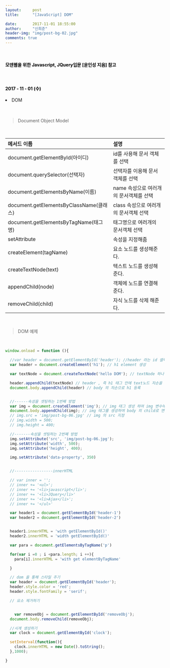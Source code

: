 ```yaml
---
layout:     post
title:      "[JavaScript] DOM"

date:       2017-11-01 18:55:00
author:     "신희준"
header-img: "img/post-bg-02.jpg"
comments: true
---
```


<meta name="description" content="javascript, javascript 객체, javascript프로토타입, javascript생성자,javascript함수,javascript생성자함수
">
<br>
<H4 style ="font-weight:bold; color:black;"> 모덴웹을 위한 Javascript, JQuery입문 [윤인성 지음] 참고</H4>
<br>
<H4 style ="font-weight:bold; color : black">2017 - 11 - 01 (수)</H4>
<li>DOM</li>
<br>
<br>


> Document Object Model

<br>

| 메서드 이름 |  설명  |
|:--------|:--------|
| document.getElementById(아이디) | id를 사용해 문서 객체를 선택 |
| document.querySelector(선택자) | 선택자를 이용해 문서객체를 선택 |
| document.getElementsByName(이름) | name 속성으로 여러개의 문서객체를 선택 |
| document.getElementsByClassName(클래스) | class 속성으로 여러개의 문서객체 선택 |
| document.getElementsByTagName(태그명) | 태그명으로 여러개의 문서객체 선택 |
| setAttribute | 속성을 지정해줌 |
| createElement(tagName) | 요소 노드를 생성해준다. |
| createTextNode(text) | 텍스트 노드를 생성해준다. |
| appendChild(node) | 객체에 노드를 연결해준다. |
| removeChild(child) | 자식 노드를 삭제 해준다. |




<br>




> DOM 예제

<br>

~~~javascript
window.onload = function (){

  //var header = document.getElementById('header'); //header 라는 id 셀렉터를 가진 element
  var header = document.createElement('h1'); // h1 element 생성

  var textNode = document.createTextNode('hello DOM'); // textNode 하나 생성

  header.appendChild(textNode) // header , 즉 h1 태그 안에 text노드 자손을 하나 연결
  document.body.appendChild(header) // body 의 자손으로 h1 등록


  //------속성을 셋팅하는 1번째 방법
  var img = document.createElement('img'); // img 태그 생성 하여 img 변수에 넣는다.
  document.body.appendChild(img); // img 태그를 생성하여 body 의 child로 연결
  // img.src = 'img/post-bg-06.jpg' // img 의 src 지정
  // img.width = 500;
  // img.height = 400;

  //-------속성을 셋팅하는 2번째 방법
  img.setAttribute('src', 'img/post-bg-06.jpg');
  img.setAttribute('width', 500);
  img.setAttribute('height', 400);

  img.setAttribute('data-property', 350)


  //-----------------innerHTML

  // var inner = '';
  // inner += '<ul>';
  // inner += '<li>javascript</li>';
  // inner += '<li>JQuery</li>'
  // inner += '<li>Ajax</li>';
  // inner += '</ul>'

  var header1 = document.getElementById('header-1')
  var header2 = document.getElementById('header-2')


  header1.innerHTML = 'with getElementById()'
  header2.innerHTML = 'width getElementById()'

  var para = document.getElementsByTagName('p')

  for(var i =0 ; i <para.length; i ++){
    para[i].innerHTML = 'with get elementByTagName'

  }

  // dom 을 통해 스타일 주기
  var header = document.getElementById('header');
  header.style.color = 'red';
  header.style.fontFamily = 'serif';

  // 요소 제거하기


    var removeObj = document.getElementById('removeObj');
  document.body.removeChild(removeObj);

  //시계 생성하기
  var clock = document.getElementById('clock');

  setInterval(function(){
    clock.innerHTML = new Date().toString();
  },1000);

}
~~~
